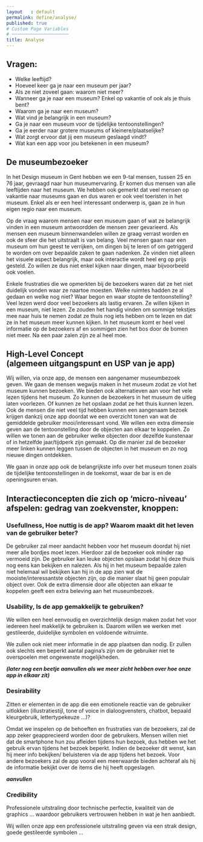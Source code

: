 ```yaml
---
layout   : default
permalink: define/analyse/
published: true
# Custom Page Variables
# ─────────────────────
title: Analyse
---
```


## Vragen:
- Welke leeftijd?
- Hoeveel keer ga je naar een museum per jaar?
- Als ze niet zoveel gaan: waarom niet meer?
- Wanneer ga je naar een museum? Enkel op vakantie of ook als je thuis bent?
- Waarom ga je naar een museum?
- Wat vind je belangrijk in een museum?
- Ga je naar een museum voor de tijdelijke tentoonstellingen?
- Ga je eerder naar grotere museums of kleinere/plaatselijke?
- Wat zorgt ervoor dat jij een museum geslaagd vindt?
- Wat kan een app voor jou betekenen in een museum?


## De museumbezoeker

In het Design museum in Gent hebben we een 9-tal mensen, tussen 25 en 76 jaar, gevraagd naar hun museumervaring. Er komen dus mensen van alle leeftijden naar het museum. We hebben ook gemerkt dat veel mensen op vakantie naar museums gaan en dus waren er ook veel toeristen in het museum. Enkel als er een heel interessant onderwerp is, gaan ze in hun eigen regio naar een museum.

Op de vraag waarom mensen naar een museum gaan of wat ze belangrijk vinden in een museum antwoordden de mensen zeer gevarieerd. Als mensen een museum binnenwandelen willen ze graag verrast worden en ook de sfeer die het uitstraalt is van belang. Veel mensen gaan naar een museum om hun geest te verrijken, om dingen bij te leren of om getriggerd te worden om over bepaalde zaken te gaan nadenken. Ze vinden niet alleen het visuele aspect belangrijk, maar ook interactie wordt heel erg op prijs gesteld. Zo willen ze dus niet enkel kijken naar dingen, maar bijvoorbeeld ook voelen.

Enkele frustraties die we opmerkten bij de bezoekers waren dat ze het niet duidelijk vonden waar ze naartoe moesten. Welke ruimtes hadden ze al gedaan en welke nog niet? Waar begon en waar stopte de tentoonstelling? Veel lezen werd door veel bezoekers als lastig ervaren. Ze willen kijken in een museum, niet lezen. Ze zouden het handig vinden om sommige tekstjes mee naar huis te nemen zodat ze thuis nog iets hebben om te lezen en dat ze in het museum meer kunnen kijken. In het museum komt er heel veel informatie op de bezoekers af en sommigen zien het bos door de bomen niet meer. Na een paar zalen zijn ze al heel moe.

## High-Level Concept <br> (algemeen uitgangspunt en USP van je app)
Wij willen, via onze app, de mensen een aangenamer museumbezoek geven. We gaan de mensen wegwijs maken in het museum zodat ze vlot het museum kunnen bezoeken.
We bieden ook alternatieven aan voor het vele lezen tijdens het museum. Zo kunnen de bezoekers in het museum de uitleg laten voorlezen. Of kunnen ze het opslaan zodat ze het thuis kunnen lezen.  Ook de mensen die niet veel tijd hebben kunnen een aangenaam bezoek krijgen dankzij onze app doordat we een overzicht tonen van wat de gemiddelde gebruiker mooi/interessant vond. We willen een extra dimensie geven aan de tentoonstelling door de objecten aan elkaar te koppelen. Zo willen we tonen aan de gebruiker welke objecten door dezelfde kunstenaar of in hetzelfde jaar/tijdperk zijn gemaakt. Op die manier zal de bezoeker meer linken kunnen leggen tussen de objecten in het museum en zo nog nieuwe dingen ontdekken.

We gaan in onze app ook de belangrijkste info over het museum tonen zoals de tijdelijke tentoonstellingen in de toekomst, waar de bar is en de openingsuren ervan.

## Interactieconcepten die zich op ‘micro-niveau’ afspelen: gedrag van zoekvenster, knoppen: 

### Usefullness, Hoe nuttig is de app? Waarom maakt dit het leven van de gebruiker beter?


De gebruiker zal meer aandacht hebben voor het museum doordat hij niet meer alle bordjes moet lezen. Hierdoor zal de bezoeker ook minder rap vermoeid zijn. De gebruiker kan leuke objecten opslaan zodat hij deze thuis nog eens kan bekijken en nalezen. Als hij in het museum bepaalde zalen niet helemaal wil bekijken kan hij in de app zien wat de mooiste/interessantste objecten zijn, op die manier slaat hij geen populair object over. Ook de extra dimensie door alle objecten aan elkaar te koppelen geeft een extra beleving aan het museumbezoek.

### Usability, Is de app gemakkelijk te gebruiken?

We willen een heel eenvoudig en overzichtelijk design maken zodat het voor iedereen heel makkelijk te gebruiken is. Daarom willen we werken met gestileerde, duidelijke symbolen en voldoende witruimte.

We zullen ook niet meer informatie in de app plaatsen dan nodig. Er zullen ook slechts een beperkt aantal pagina’s zijn om de gebruiker niet te overspoelen met ongewenste mogelijkheden.

***(later nog een beetje aanvullen als we meer zicht hebben over hoe onze app in elkaar zit)***

### Desirability

Zitten er elementen in de app die een emotionele reactie van de gebruiker uitlokken (illustratiestijl, tone of voice in dialoogvensters, chatbot, bepaald kleurgebruik, lettertypekeuze …)?

Omdat we inspelen op de behoeften en frustraties van de bezoekers, zal de app zeker geapprecieerd worden door de gebruikers. Mensen willen niet dat de smartphone hun zou afleiden tijdens hun bezoek, dus hebben we het gebruik ervan tijdens het bezoek beperkt. Indien de bezoeker dit wenst, kan hij meer info bekijken/ beluisteren via de app tijdens het bezoek. Voor andere bezoekers zal de app vooral een meerwaarde bieden achteraf als hij de informatie bekijkt over de items die hij heeft opgeslagen.

***aanvullen***

### Credibility

Professionele uitstraling door technische perfectie, kwaliteit van de graphics … waardoor gebruikers vertrouwen hebben in wat je hen aanbiedt.

Wij willen onze app een professionele uitstraling geven via een strak design, goede gestileerde symbolen …